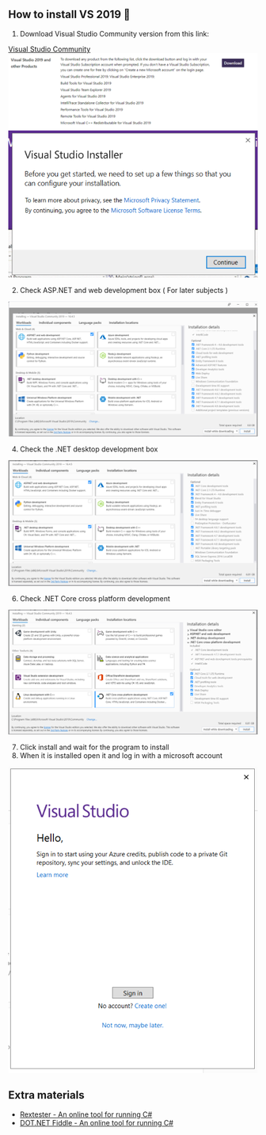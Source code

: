 ## How to install VS 2019 🎈
1. Download Visual Studio Community version from this link:

[Visual Studio Community](https://visualstudio.microsoft.com/vs/older-downloads/)
![InstallStep0.1](img/01.png)
![InstallStep0.2](img/02.png)

2. Check ASP.NET and web development box ( For later subjects )

![InstallStep1](img/03.png)

4. Check the .NET desktop development box 

![InstallStep2](img/04.png)

6. Check .NET Core cross platform development

![InstallStep4](img/05.png)

7. Click install and wait for the program to install
8. When it is installed open it and log in with a microsoft account

![InstallStep4](img/06.png)

## Extra materials
* [Rextester - An online tool for running C#](https://rextester.com/)
* [DOT.NET Fiddle - An online tool for running C#](https://dotnetfiddle.net/)

